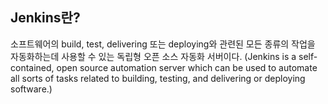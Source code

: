 ## Jenkins란?
소프트웨어의 build, test, delivering 또는 deploying와 관련된 모든 종류의 작업을 자동화하는데 사용할 수 있는 독립형 오픈 소스 자동화 서버이다. (Jenkins is a self-contained, open source automation server which can be used to automate all sorts of tasks related to building, testing, and delivering or deploying software.)
